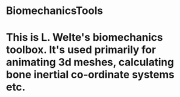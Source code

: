 # BiomechanicsTools
# This is L. Welte's biomechanics toolbox. It's used primarily for animating 3d meshes, calculating bone inertial co-ordinate systems etc.